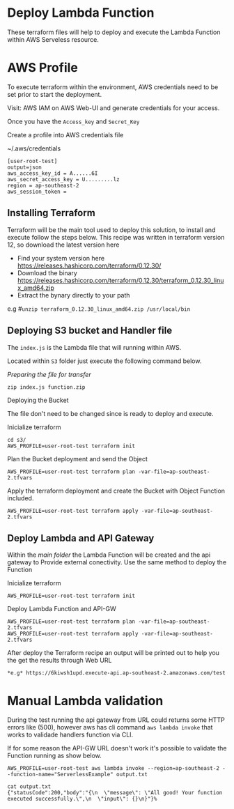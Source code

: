 # Deploy Lambda Function 

These terraform files will help to deploy and execute the Lambda Function within AWS Serveless resource.

# AWS Profile 

To execute terraform within the environment, AWS credentials need to be set prior to start the deployment.

Visit: AWS IAM on AWS Web-UI and generate credentials for your access.

Once you have the `Access_key` and `Secret_Key`

Create a profile into AWS credentials file

~/.aws/credentials 

```
[user-root-test]
output=json
aws_access_key_id = A......6I
aws_secret_access_key = U.........lz
region = ap-southeast-2
aws_session_token =
```
## Installing Terraform

Terraform will be the main tool used to deploy this solution, to install and execute follow the steps below.
This recipe was written in terraform version 12, so download the latest version here
* Find your system version here https://releases.hashicorp.com/terraform/0.12.30/
* Download the binary https://releases.hashicorp.com/terraform/0.12.30/terraform_0.12.30_linux_amd64.zip
* Extract the bynary directly to your path

 e.g #`unzip terraform_0.12.30_linux_amd64.zip /usr/local/bin` 




## Deploying S3 bucket and Handler file

The `index.js` is the Lambda file that will running within AWS.

Located within `S3` folder just execute the following command below.

*Preparing the file for transfer*
```
zip index.js function.zip
```

Deploying the Bucket

The file don't need to be changed since is ready to deploy and execute.

Inicialize terraform
```
cd s3/
AWS_PROFILE=user-root-test terraform init
```

Plan the Bucket deployment and send the Object 
```
AWS_PROFILE=user-root-test terraform plan -var-file=ap-southeast-2.tfvars
```

Apply the terraform deployment and create the Bucket with Object Function included.
```
AWS_PROFILE=user-root-test terraform apply -var-file=ap-southeast-2.tfvars
```

##  Deploy Lambda and API Gateway 

Within the *main folder* the Lambda Function will be created and the api gateway to Provide external conectivity.
Use the same method to deploy the Function

Inicialize terraform
```
AWS_PROFILE=user-root-test terraform init
```

Deploy Lambda Function and API-GW
```
AWS_PROFILE=user-root-test terraform plan -var-file=ap-southeast-2.tfvars
AWS_PROFILE=user-root-test terraform apply -var-file=ap-southeast-2.tfvars
```

After deploy the Terraform recipe an output will be printed out to help you the get the results through Web URL
```
*e.g* https://6kiwsh1upd.execute-api.ap-southeast-2.amazonaws.com/test
```

# Manual Lambda validation

During the test running the api gateway from URL could returns some HTTP errors like (500), however aws has cli command `aws lambda invoke` that works to validade handlers function via CLI.

If for some reason the API-GW URL doesn't work it's possible to validate the Function running as show below.

```
AWS_PROFILE=user-root-test aws lambda invoke --region=ap-southeast-2 --function-name="ServerlessExample" output.txt
```

```
cat output.txt
{"statusCode":200,"body":"{\n  \"message\": \"All good! Your function executed successfully.\",\n  \"input\": {}\n}"}%
```




